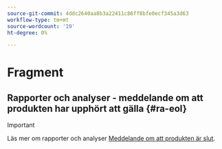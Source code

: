 ```yaml
---
source-git-commit: 4ddc2640aa8b3a22411c86ff8bfe0ecf345a3d63
workflow-type: tm+mt
source-wordcount: '19'
ht-degree: 0%

---
```

# Fragment

## Rapporter och analyser - meddelande om att produkten har upphört att gälla {#ra-eol}

>[!IMPORTANT]
>
>Läs mer om rapporter och analyser [Meddelande om att produkten är slut](https://express.adobe.com/page/6WnF8JK6IRDhf/).
